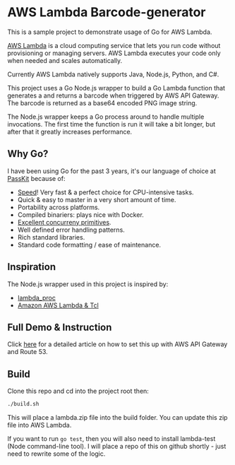AWS Lambda Barcode-generator
===========

This is a sample project to demonstrate usage of Go for AWS Lambda. 

<a href="https://aws.amazon.com/lambda/">AWS Lambda</a> is a cloud computing service that lets you run code without provisioning or managing servers. AWS Lambda executes your code only when needed and scales automatically.

Currently AWS Lambda natively supports Java, Node.js, Python, and C#.

This project uses a Go Node.js wrapper to build a Go Lambda function that generates a and returns a barcode when triggered by AWS API Gateway. The barcode is returned as a base64 encoded PNG image string.

The Node.js wrapper keeps a Go process around to handle multiple invocations. The first time the function is run it will take a bit longer, but after that it greatly increases performance.

## Why Go?

I have been using Go for the past 3 years, it's our language of choice at <a href="https://passkit.com">PassKit</a> because of:

* <a href="https://hashnode.com/post/comparison-nodejs-php-c-go-python-and-ruby-cio352ydg000ym253frmfnt70">Speed</a>! Very fast & a perfect choice for CPU-intensive tasks.
* Quick & easy to master in a very short amount of time.
* Portability across platforms.
* Compiled binariers: plays nice with Docker.
* <a href="https://blog.golang.org/pipelines">Excellent concurreny primitives</a>. 	
* Well defined error handling patterns.
* Rich standard libraries.
* Standard code formatting / ease of maintenance.

## Inspiration
The Node.js wrapper used in this project is inspired by:
* <a href="https://github.com/jasonmoo/lambda_proc">lambda_proc</a>
* <a href="http://wiki.tcl.tk/44464">Amazon AWS Lambda &amp; Tcl</a>

## Full Demo & Instruction

Click <a href="https://blog.passkit.com/write-a-scalable-bar-code-generator-with-golang-aws-lambda">here</a> for a detailed article on how to set this up with AWS API Gateway and Route 53.

## Build
Clone this repo and cd into the project root then:

```bash
./build.sh
```

This will place a lambda.zip file into the build folder. You can update this zip file 
into AWS Lambda.

If you want to run `go test`, then you will also need to install lambda-test (Node command-line tool). I will
place a repo of this on github shortly - just need to rewrite some of the logic.